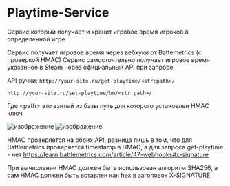 # Playtime-Service

Сервис который получает и хранит игровое время игроков в определенной игре

Сервис получает игровое время через вебхуки от Battemetrics (с проверкой HMAC)
Сервис самостоятельно получает игровое время указанное в Steam через официальный API при запросе

API ручки:
```http://your-site.ru/get-playtime/<str:path>/```

```http://your-site.ru/set-playtime/bm/<str:path>/```

Где \<path\> это взятый из базы путь для которого установлен HMAC ключ

![изображение](https://github.com/user-attachments/assets/a2c3d8b9-06df-40cf-8c56-fb29db063001)
![изображение](https://github.com/user-attachments/assets/113a3a73-4d0d-47f9-91ef-f31d7edcff75)

HMAC проверяется на обоих API, разница лишь в том, что для Battlemetrics проверяется timestamp в HMAC, а для запроса get-playtime - нет
https://learn.battlemetrics.com/article/47-webhooks#x-signature

При вычислении HMAC должен быть использован алгоритм SHA256, а сам HMAC должен быть вставлен как hex в заголовок X-SIGNATURE
